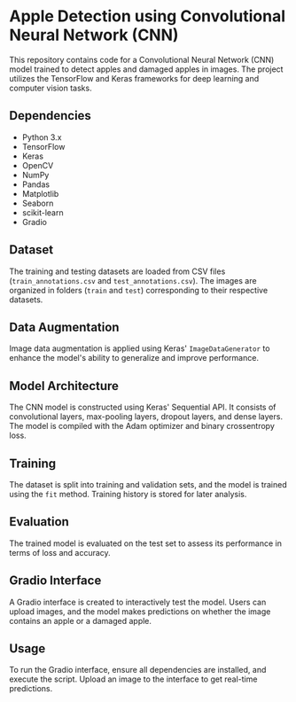 # Apple Detection using Convolutional Neural Network (CNN)

This repository contains code for a Convolutional Neural Network (CNN) model trained to detect apples and damaged apples in images. The project utilizes the TensorFlow and Keras frameworks for deep learning and computer vision tasks.

## Dependencies

- Python 3.x
- TensorFlow
- Keras
- OpenCV
- NumPy
- Pandas
- Matplotlib
- Seaborn
- scikit-learn
- Gradio

## Dataset

The training and testing datasets are loaded from CSV files (`train_annotations.csv` and `test_annotations.csv`). The images are organized in folders (`train` and `test`) corresponding to their respective datasets.

## Data Augmentation

Image data augmentation is applied using Keras' `ImageDataGenerator` to enhance the model's ability to generalize and improve performance.

## Model Architecture

The CNN model is constructed using Keras' Sequential API. It consists of convolutional layers, max-pooling layers, dropout layers, and dense layers. The model is compiled with the Adam optimizer and binary crossentropy loss.

## Training

The dataset is split into training and validation sets, and the model is trained using the `fit` method. Training history is stored for later analysis.

## Evaluation

The trained model is evaluated on the test set to assess its performance in terms of loss and accuracy.

## Gradio Interface

A Gradio interface is created to interactively test the model. Users can upload images, and the model makes predictions on whether the image contains an apple or a damaged apple.

## Usage

To run the Gradio interface, ensure all dependencies are installed, and execute the script. Upload an image to the interface to get real-time predictions.

